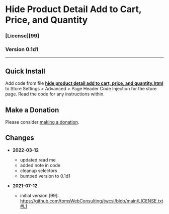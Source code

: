 # Hide Product Detail Add to Cart, Price, and Quantity

### [License][99]

### Version 0.1d1

---

## Quick Install

Add code from file
**[hide product detail add to cart, price, and quantity.html](hide%20product%20detail%20add%20to%20cart,%20price,%20and%20quantity.html#L1)**
to Store Settings > Advanced > Page Header Code Injection for the store page.
Read the code for any instructions within.

## Make a Donation

Please consider
[making a donation](https://github.com/tomsWebConsulting/twcsl#make-a-donation).

## Changes

* **2022-03-12**

  * updated read me
  * added note in code
  * cleanup selectors
  * bumped version to 0.1d1
  
* **2021-07-12**

  * initial version
[99]: https://github.com/tomsWebConsulting/twcsl/blob/main/LICENSE.txt#L1
